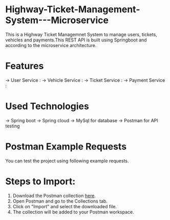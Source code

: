 # Highway-Ticket-Management-System---Microservice
This is a Highway Ticket Managemnet System to manage users, tickets, vehicles and payments.This REST API is built using Springboot and according to the microservice architecture.

# Features
-> User Service : 
-> Vehicle Service :
-> Ticket Service :
-> Payment Service :

# Used Technologies
-> Spring boot
-> Spring cloud
-> MySql for database
-> Postman for API testing

# Postman Example Requests
You can test the project using following example requests.

# Steps to Import:

1. Download the Postman collection [here](./HTMS.postman_collection.json).
2. Open Postman and go to the Collections tab.
3. Click on "Import" and select the downloaded file.
4. The collection will be added to your Postman workspace.


